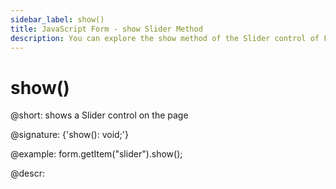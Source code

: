 ```yaml
---
sidebar_label: show()
title: JavaScript Form - show Slider Method 
description: You can explore the show method of the Slider control of Form in the documentation of the DHTMLX JavaScript UI library. Browse developer guides and API reference, try out code examples and live demos, and download a free 30-day evaluation version of DHTMLX Suite.
---
```


# show()

@short: shows a Slider control on the page

@signature: {'show(): void;'}

@example:
form.getItem("slider").show();

@descr:
